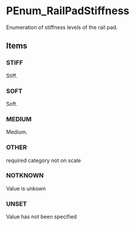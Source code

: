 # PEnum_RailPadStiffness

Enumeration of stiffness levels of the rail pad.

## Items

### STIFF
Stiff.

### SOFT
Soft.

### MEDIUM
Medium.

### OTHER
required category not on scale

### NOTKNOWN
Value is unkown

### UNSET
Value has not been specified
